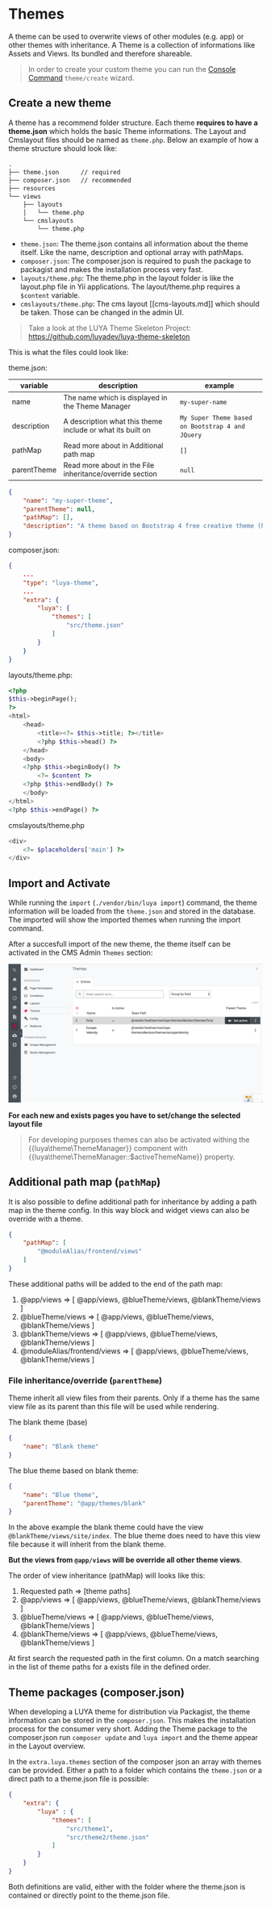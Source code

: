 # Themes

A theme can be used to overwrite views of other modules (e.g. app) or other themes with inheritance. A Theme is a collection of informations like Assets and Views. Its bundled and therefore shareable.

> In order to create your custom theme you can run the [Console Command](luya-console.md) `theme/create` wizard.

## Create a new theme

A theme has a recommend folder structure. Each theme **requires to have a theme.json** which holds the basic Theme informations. The Layout and Cmslayout files should be named as `theme.php`. Below an example of how a theme structure should look like:

```
.
├── theme.json      // required
├── composer.json   // recommended
├── resources
└── views
    ├── layouts
    │   └── theme.php
    └── cmslayouts
        └── theme.php   
```

+ `theme.json`: The theme.json contains all information about the theme itself. Like the name, description and optional array with pathMaps.
+ `composer.json`: The composer.json is required to push the package to packagist and makes the installation process very fast.
+ `layouts/theme.php`: The theme.php in the layout folder is like the layout.php file in Yii applications. The layout/theme.php requires a `$content` variable.
+ `cmslayouts/theme.php`: The cms layout [[cms-layouts.md]] which should be taken. Those can be changed in the admin UI.

> Take a look at the LUYA Theme Skeleton Project: https://github.com/luyadev/luya-theme-skeleton

This is what the files could look like:

theme.json:

|variable|description|example
|--------|-----------|-----
|name|The name which is displayed in the Theme Manager|`my-super-name`
|description|A description what this theme include or what its built on|`My Super Theme based on Bootstrap 4 and JQuery`
|pathMap|Read more about in Additional path map|`[]`
|parentTheme| Read more about in the File inheritance/override section|`null`

```json 
{
    "name": "my-super-theme",
    "parentTheme": null,
    "pathMap": [],
    "description": "A theme based on Bootstrap 4 free creative theme (https://startbootstrap.com/themes/creative/)"
}
```

composer.json:

```json
{
    ...
    "type": "luya-theme",
    ...
    "extra": {
        "luya": {
            "themes": [
                "src/theme.json"
            ]
        }
    }
}
```

layouts/theme.php:

```php
<?php
$this->beginPage();
?>
<html>
    <head>
        <title><?= $this->title; ?></title>
        <?php $this->head() ?>
    </head>
    <body>
    <?php $this->beginBody() ?>
        <?= $content ?>
    <?php $this->endBody() ?>
    </body>
</html>
<?php $this->endPage() ?>
```

cmslayouts/theme.php

```php
<div>
    <?= $placeholders['main'] ?>
</div>
```

## Import and Activate

While running the `import` (`./vendor/bin/luya import`) command, the theme information will be loaded from the `theme.json` and stored in the database. The imported will show the imported themes when running the import command.

After a succesfull import of the new theme, the theme itself can be activated in the CMS Admin `Themes` section:

![theme-management](https://raw.githubusercontent.com/luyadev/luya/master/docs/guide/img/theme-management.png "LUYA theme management")

**For each new and exists pages you have to set/change the selected layout file**

> For developing purposes themes can also be activated withing the {{luya\theme\ThemeManager}} component with {{luya\theme\ThemeManager::$activeThemeName}} property.

## Additional path map (`pathMap`)

It is also possible to define additional path for inheritance by adding a path map in the theme config. In this way block and widget views can also be override with a theme.

```json
{
    "pathMap": [
        "@moduleAlias/frontend/views"
    ]
}
```

These additional paths will be added to the end of the path map:

1. @app/views => [ @app/views, @blueTheme/views, @blankTheme/views ]
2. @blueTheme/views => [ @app/views, @blueTheme/views, @blankTheme/views ]
3. @blankTheme/views => [ @app/views, @blueTheme/views, @blankTheme/views ]
4. @moduleAlias/frontend/views => [ @app/views, @blueTheme/views, @blankTheme/views ]

### File inheritance/override (`parentTheme`)

Theme inherit all view files from their parents. Only if a theme has the same view file as its parent than this file will be used while rendering.

The blank theme (base)

```json
{
    "name": "Blank theme"
}
```

The blue theme based on blank theme:

```json
{
    "name": "Blue theme",
    "parentTheme": "@app/themes/blank"
}
```

In the above example the blank theme could have the view `@blankTheme/views/site/index`. The blue theme does need to have this view file because it will inherit from the blank theme.

**But the views from `@app/views` will be override all other theme views**.

The order of view inheritance (pathMap) will looks like this:

1. Requested path => [theme paths]
2. @app/views => [ @app/views, @blueTheme/views, @blankTheme/views ]
3. @blueTheme/views => [ @app/views, @blueTheme/views, @blankTheme/views ]
3. @blankTheme/views => [ @app/views, @blueTheme/views, @blankTheme/views ]


At first search the requested path in the first column. On a match searching in the list of theme paths for a exists file in the defined order.

## Theme packages (composer.json)

When developing a LUYA theme for distribution via Packagist, the theme information can be stored in the `composer.json`. This makes the installation process for the consumer very short. Adding the Theme package to the composer.json run `composer update` and `luya import` and the theme appear in the Layout overview.

In the `extra.luya.themes` section of the composer json an array with themes can be provided. Either a path to a folder which contains the `theme.json` or a direct path to a theme.json file is possible:


```json
{
    "extra": {
        "luya" : {
            "themes": [
                "src/theme1",
                "src/theme2/theme.json"
            ]
        }
    }
}
```

Both definitions are valid, either with the folder where the theme.json is contained or directly point to the theme.json file.
